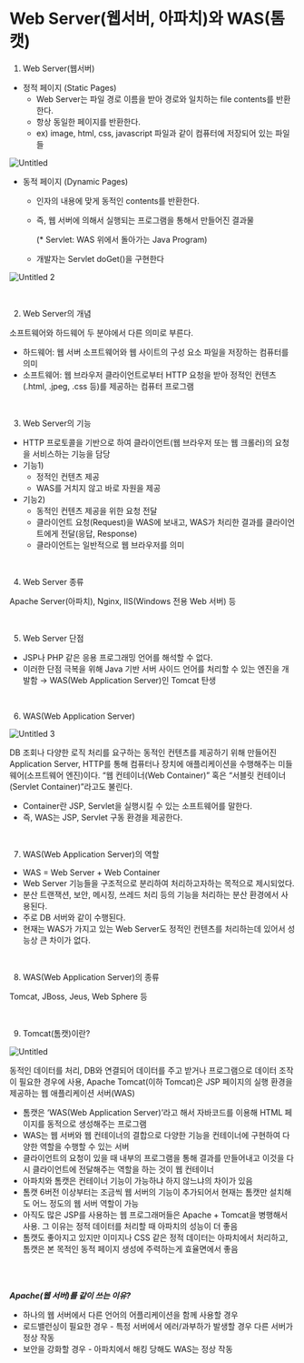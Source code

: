 # Web Server(웹서버, 아파치)와 WAS(톰캣)

1. Web Server(웹서버)
- 정적 페이지 (Static Pages)
    - Web Server는 파일 경로 이름을 받아 경로와 일치하는 file contents를 반환한다.
    - 항상 동일한 페이지를 반환한다.
    - ex) image, html, css, javascript 파일과 같이 컴퓨터에 저장되어 있는 파일들

![Untitled](https://user-images.githubusercontent.com/80576569/186608096-263f4150-0929-4b53-9273-1e581e8ed79e.png)


- 동적 페이지 (Dynamic Pages)
    - 인자의 내용에 맞게 동적인 contents를 반환한다.
    - 즉, 웹 서버에 의해서 실행되는 프로그램을 통해서 만들어진 결과물
        
        (* Servlet: WAS 위에서 돌아가는 Java Program)
        
    - 개발자는 Servlet doGet()을 구현한다

![Untitled 2](https://user-images.githubusercontent.com/80576569/186608190-744569f2-7ac3-4421-a52a-70850bfeb0a4.png)

<br>

2. Web Server의 개념

소프트웨어와 하드웨어 두 분야에서 다른 의미로 부른다.

- 하드웨어: 웹 서버 소프트웨어와 웹 사이트의 구성 요소 파일을 저장하는 컴퓨터를 의미
- 소프트웨어: 웹 브라우저 클라이언트로부터 HTTP 요청을 받아 정적인 컨텐츠(.html, .jpeg, .css 등)를 제공하는 컴퓨터 프로그램

<br>

3. Web Server의 기능
- HTTP 프로토콜을 기반으로 하여 클라이언트(웹 브라우저 또는 웹 크롤러)의 요청을 서비스하는 기능을 담당
- 기능1)
    - 정적인 컨텐츠 제공
    - WAS를 거치지 않고 바로 자원을 제공
- 기능2)
    - 동적인 컨텐츠 제공을 위한 요청 전달
    - 클라이언트 요청(Request)을 WAS에 보내고, WAS가 처리한 결과를 클라이언트에게 전달(응답, Response)
    - 클라이언트는 일반적으로 웹 브라우저를 의미

<br>    
    
4. Web Server 종류

Apache Server(아파치), Nginx, IIS(Windows 전용 Web 서버) 등

<br>

5. Web Server 단점
- JSP나 PHP 같은 응용 프로그래밍 언어를 해석할 수 없다.
- 이러한 단점 극복을 위해 Java 기반 서버 사이드 언어를 처리할 수 있는 엔진을 개발함 → WAS(Web Application Server)인 Tomcat 탄생

<br>

6. WAS(Web Application Server)

![Untitled 3](https://user-images.githubusercontent.com/80576569/186608222-0051bc30-1028-4ffa-b329-31f32366ba5f.png)

DB 조회나 다양한 로직 처리를 요구하는 동적인 컨텐츠를 제공하기 위해 만들어진 Application Server, HTTP를 통해 컴퓨터나 장치에 애플리케이션을 수행해주는 미들웨어(소프트웨어 엔진)이다. “웹 컨테이너(Web Container)” 혹은 “서블릿 컨테이너(Servlet Container)”라고도 불린다.

- Container란 JSP, Servlet을 실행시킬 수 있는 소프트웨어를 말한다.
- 즉, WAS는 JSP, Servlet 구동 환경을 제공한다.

<br>

7. WAS(Web Application Server)의 역할
- WAS = Web Server + Web Container
- Web Server 기능들을 구조적으로 분리하여 처리하고자하는 목적으로 제시되었다.
- 분산 트랜잭션, 보안, 메시징, 쓰레드 처리 등의 기능을 처리하는 분산 환경에서 사용된다.
- 주로 DB 서버와 같이 수행된다.
- 현재는 WAS가 가지고 있는 Web Server도 정적인 컨텐츠를 처리하는데 있어서 성능상 큰 차이가 없다.

<br>

8. WAS(Web Application Server)의 종류

Tomcat, JBoss, Jeus, Web Sphere 등

<br>

9. Tomcat(톰캣)이란?

![Untitled](Web%20Server(%E1%84%8B%E1%85%B0%E1%86%B8%E1%84%89%E1%85%A5%E1%84%87%E1%85%A5,%20%E1%84%8B%E1%85%A1%E1%84%91%E1%85%A1%E1%84%8E%E1%85%B5)%E1%84%8B%E1%85%AA%20WAS(%E1%84%90%E1%85%A9%E1%86%B7%E1%84%8F%E1%85%A2%E1%86%BA)%20ece48311a0624869b1f64285d08308ff/Untitled%203.png)

동적인 데이터를 처리, DB와 연결되어 데이터를 주고 받거나 프로그램으로 데이터 조작이 필요한 경우에 사용, Apache Tomcat(이하 Tomcat)은 JSP 페이지의 실행 환경을 제공하는 웹 애플리케이션 서버(WAS)

- 톰캣은 ‘WAS(Web Application Server)’라고 해서 자바코드를 이용해 HTML 페이지를 동적으로 생성해주는 프로그램
- WAS는 웹 서버와 웹 컨테이너의 결합으로 다양한 기능을 컨테이너에 구현하여 다양한 역할을 수행할 수 있는 서버
- 클라이언트의 요청이 있을 때 내부의 프로그램을 통해 결과를 만들어내고 이것을 다시 클라이언트에 전달해주는 역할을 하는 것이 웹 컨테이너
- 아파치와 톰캣은 컨테이너 기능이 가능하냐 하지 않느냐의 차이가 있음
- 톰캣 6버전 이상부터는 조금씩 웹 서버의 기능이 추가되어서 현재는 톰캣만 설치해도 어느 정도의 웹 서버 역할이 가능
- 아직도 많은 JSP를 사용하는 웹 프로그래머들은 Apache + Tomcat을 병행해서 사용. 그 이유는 정적 데이터를 처리할 때 아파치의 성능이 더 좋음
- 톰캣도 좋아지고 있지만 이미지나 CSS 같은 정적 데이터는 아파치에서 처리하고, 톰캣은 본 목적인 동적 페이지 생성에 주력하는게 효율면에서 좋음


<br><br>

***Apache(웹 서버)를 같이 쓰는 이유?***

- 하나의 웹 서버에서 다른 언어의 어플리케이션을 함께 사용할 경우
- 로드밸런싱이 필요한 경우 - 특정 서버에서 에러/과부하가 발생할 경우 다른 서버가 정상 작동
- 보안을 강화할 경우 - 아파치에서 해킹 당해도 WAS는 정상 작동
